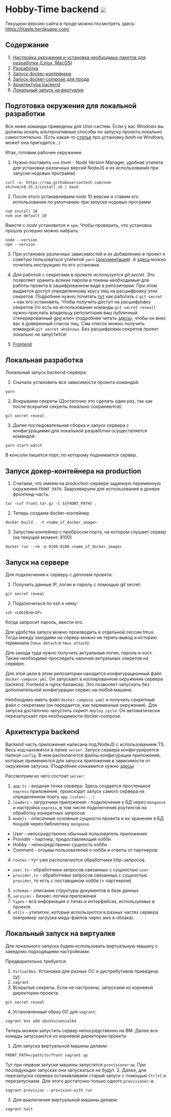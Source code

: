 # Hobby-Time backend ![](https://github.com/HobbyTaste/backend/workflows/tests/badge.svg)
Текущюю версию сайта в проде можно посмотреть здесь: https://htaste.herokuapp.com/

## Содержание
1. [Настройка окружения и установка необходмых пакетов для разработки (Linux, MacOS)](#settings-env)
2. [Разработка](#dev-rules)
3. [Запуск docker-контейнера](#docker)
4. [Запуск docker-compose для прода](#docker-compose)
5. [Архитектура backend](#backend)
6. [Локальный запуск на виртуалке](#vagrant)

<a name="settings-env"></a>

## Подготовка окружения для локальной разработки
Все ниже команды приведены для Unix-систем. Если у вас Windows вы должны искать альтернативные способы по запуску проекта локально самостоятельно. (Есть какая-то [статья](https://losst.ru/ustanovka-bash-v-windows-10) про установку _bash_ на Windows, может она пригодится...)


Итак, готовим рабочее окружение. 
1. Нужно поставить `nvm` (nvm - Node Version Manager, удобная утилита для установки различных версий NodeJS и их использования при запуске нодовых программ)
```
curl -o- https://raw.githubusercontent.com/nvm-sh/nvm/v0.35.2/install.sh | bash
```
2. После этого устанавливаем _node_ 10 версии и ставим его использование по умолчанию при запуске нодовых программ
```
nvm install 10
nvm use default 10
```
Вместе c _node_ установится и `npm`. Чтобы проверить, что установка прошла успешно можно набрать:
```
node --version
npm --version
```
  
3. При установке различных зависимостей и их добавлению в проект я советую пользоваться утилитой `yarn` ([документация](https://yarnpkg.com/)). А [здесь](https://classic.yarnpkg.com/en/docs/install#debian-stable) можно почитать инструкцию по его установке.

4. Для работой с секретами в проекте используется _git secret_. Это позволяет хранить всякие пароли и токены необходимые для работы проекта в зашифрованном виде в репозитории. При этом выдается доступ определенному кругу лиц на расшифровку этих секретов. Подробнее нужно почитать [тут](https://git-secret.io/) как работать с `git secret` + как его установить. Чтобы получить доступ на расшифровку секретов (то есть на использование команды `git secret reveal`) нужно прислать владельцу репозитория ваш публичный сгенерированный gpg ключ (подробнее читать [здесь](https://help.github.com/en/github/authenticating-to-github/generating-a-new-gpg-key)), чтобы он внес вас в доверенный список лиц. Сам список можно получить командой `git secret whoknows`. Без расшифровки секретов проект локально не запустится!
2. [Frontend](#frontend)


<a name="dev-rules"></a>

## Локальная разработка
Локальный запуск backend-сервера:
1. Сначала установить все зависимости проекта командой:
```shell script
yarn 
```
2. Вскрываем секреты (Достаточно это сделать один раз, так как после вскрытия секреты локально сохраняются):
```
git secret reveal
```
3. Далее последовательная сборка и запуск сервера с конфигурациями для локальной разработки осуществляется командой:
```shell script
yarn start:watch
```
В консоли пишется порт, по которому поднимается сервер.

<a name="docker"></a>
## Запуск докер-контейнера на production
1. Считаем, что имеем на production-сервере заданную переменную окружения `FRONT_PATH`. Заархивируем для использования в докере фронтенд-часть:
``` shell script
tar -cvf front.tar.gz -C ${FRONT_PATH} .
```
2. Теперь создаем docker-контейнер
```shell script
docker build . -t <name_of_docker_image>
```
3. Запустим контейнер с пробросом порта, на котором слушает сервер (на текущий момент, 8100)
``` shell script
docker run --rm -p 8100:8100 <name_of_docker_image>
```

<a name="deploy"></a>
## Запуск на сервере
Для подключения к серверу с деплоем проекта:
1. Получить данные IP, логин и пароль с помощью git secret:
``` shell script
git secret reveal
```
2. Подключиться по ssh к нему:
``` shell script
ssh <LOGIN>@<IP>
```
  Когда запросит пароль, ввести его.

Для удобства запуск можно производить в отдельной сессии tmux. Тогда между заходами на сервер можно не терять вывод и историю терминала (`tmux detach` и `tmux attach`).

Для захода туда нужно получить актуальные логин, пароль и хост. Также необходимо проследить наличие актуальных секретов на сервере.

Для этой цели в этом репозитории находится конфигурационный файл `docker-compose.yml`. Он запускает в изолированном окружении сервера backend, frontend и nginx-балансер. Это позволяет запускать без дополнительной конфигурации сервис на любой машине.

Необходимо иметь файл `docker-compose.yaml` и получить секретный файл с секретами (он передается, как переменные окружения). Для запуска достаточно запустить скрипт `deploy_cycle`. Он автоматически перезапускает при необходимости docker-compose.

<a name="backend"></a>

## Архитектура backend
Backend часть приложения написана под NodeJS с использованием TS. Весь код нахожится в папке `server`. Запуск сервера конфигурируется папкой `config`. В нем располагются файлы конфигурации приложения, которые применяются для запуска приложения в зависимости от окружения запуска. (Подробнее ознкамится нужно [здесь](https://www.npmjs.com/package/config))

Рассмотрим из чего состоит `server`:
1. `app.ts` - входная точка сервера. Здесь создается простенькое `express` приложение, происходит запуск самого сервера на определенном порту `app.listen(...)`
2. `loaders` - загрузчики приложения - подключение к БД через `mongoose` и настройка `express`, в том числе подключения роутингов на обработку конкретных запросов
3. `models` - описанные основные сущности проекта и их хранение в БД `MongoDB` через библиотеку `mongoose`.
- User - непосредственно обычный пользователь приложения
- Provider - партнер, предоставляющий хобби
- Hobby - непосредственно сущность хобби
- Comment - отзывы пользователей о хобби и ответы от партнеров
4. `routes` - тут уже располагаются обработчики http-запросов.
- `user.ts` - обработчики запросов связанных с сущностью `user`
- `provider.ts` - обработчики запросов связанных с сущностью `provider`, то есть с поставщиком хобби (= партнером)
5. `schemas` - описание структуры документов в базе данных
6. `services` - бизнес-логика приложения
7. `types` - вся информация о типах и интерфейсах, используемых в проекте
8. `utils` - утилитки, которые используются в разных частях сервера (например загрузка меда-файлов через aws в облака).


<a name="vagrant"></a>

## Локальный запуск на виртуалке
Для локального запуска будем использовать виртуальную машину с заведомо подходящими настройками.

Предварительно требуется:
1. `VirtualBox`. Установка для разных ОС и дистрибутивов приведена [тут](https://www.virtualbox.org/wiki/Downloads).
2. `vagrant`
3. Вскрытые секреты. Если не настроены, запускаем из корневой директории проекта:
```shell script
git secret reveal
```
4. Установленный образ ОС для `vagrant`:
```shell script
vagrant box add ubuntu/xenial64
```

Теперь можем запустить сервер непосредственно на ВМ. Далее все комады запускаются из корневой директории проекта:
1. Для запуска виртуальной машины делаем:
```shell script
FRONT_PATH=/path/to/front vagrant up
```
Тут при первом запуске машины запустятся `provisioner`-ы. При последующих запусках они запускаться не будут.
2. Далее, для перезапуска сервера останавливаем старый запуск с помощью `Ctrl+C` и перезапускаем. Для этого достаточно только одного `provisioner`-а:
```shell script
vagrant provision --provision-with run
```
3. Для выключения виртуальной машины делаем:
``` shell script
vagrant halt
```

